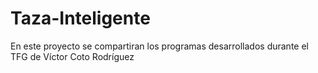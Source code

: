 # Taza-Inteligente

En este proyecto se compartiran los programas desarrollados durante el TFG de Víctor Coto Rodríguez
